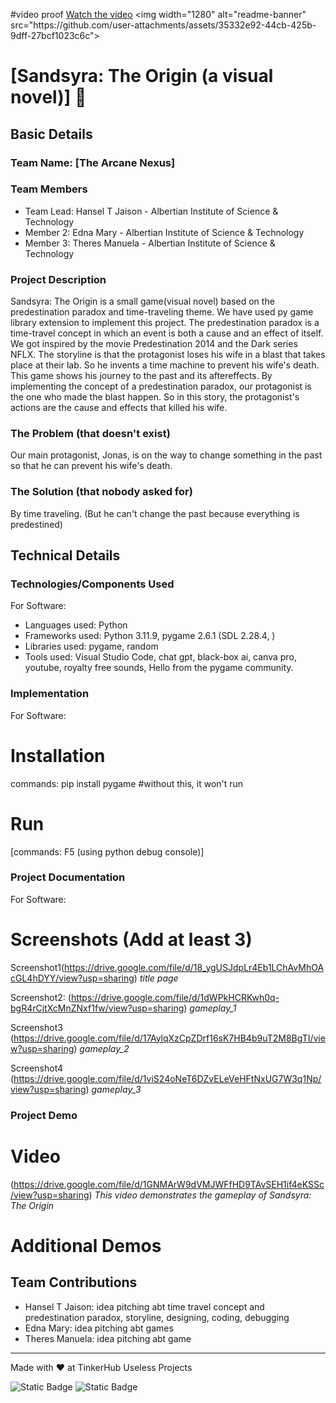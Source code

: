 #video proof
[Watch the video]([https://example.com/path-to-your-video.mp4](https://drive.google.com/file/d/1GNMArW9dVMJWFfHD9TAvSEH1if4eKSSc/view))
<img width="1280" alt="readme-banner" src="https://github.com/user-attachments/assets/35332e92-44cb-425b-9dff-27bcf1023c6c">

# [Sandsyra: The Origin (a visual novel)] 🎯


## Basic Details
### Team Name: [The Arcane Nexus]


### Team Members
- Team Lead: Hansel T Jaison - Albertian Institute of Science & Technology
- Member 2: Edna Mary - Albertian Institute of Science & Technology
- Member 3: Theres Manuela - Albertian Institute of Science & Technology

### Project Description
Sandsyra: The Origin is a small game(visual novel) based on the predestination paradox and time-traveling theme.
We have used py game library extension to implement this project.
The predestination paradox is a time-travel concept in which an event is both a cause and an effect of itself. We got inspired by the movie Predestination  2014 and the Dark series NFLX.
The storyline is that the protagonist loses his wife in a blast that takes place at their lab. So he invents a time machine to prevent his wife's death. This game shows his journey to the past and its aftereffects. By implementing the concept of a predestination paradox, our protagonist is the one who made the blast happen. So in this story, the protagonist's actions are the cause and effects that killed his wife. 


### The Problem (that doesn't exist)
Our main protagonist, Jonas, is on the way to change something in the past so that he can prevent his wife's death. 

### The Solution (that nobody asked for)
By time traveling. (But he can't change the past because everything is predestined)

## Technical Details
### Technologies/Components Used
For Software:
- Languages used: Python
- Frameworks used: Python 3.11.9, pygame 2.6.1 (SDL 2.28.4, )
- Libraries used: pygame, random
- Tools used: Visual Studio Code, chat gpt, black-box ai, canva pro, youtube, royalty free sounds, Hello from the pygame community.


### Implementation
For Software:
# Installation
commands: pip install pygame              #without this, it won't run

# Run
[commands: F5 (using python debug console)]

### Project Documentation
For Software:

# Screenshots (Add at least 3)
Screenshot1(https://drive.google.com/file/d/18_ygUSJdpLr4Eb1LChAvMhOAcGL4hDYY/view?usp=sharing)
*title page*

Screenshot2: (https://drive.google.com/file/d/1dWPkHCRKwh0q-bgR4rCjtXcMnZNxf1fw/view?usp=sharing)
*gameplay_1*

Screenshot3 (https://drive.google.com/file/d/17AylqXzCpZDrf16sK7HB4b9uT2M8BgTI/view?usp=sharing)
*gameplay_2*

Screenshot4 (https://drive.google.com/file/d/1viS24oNeT6DZvELeVeHFtNxUG7W3q1Np/view?usp=sharing)
*gameplay_3*



### Project Demo
# Video
(https://drive.google.com/file/d/1GNMArW9dVMJWFfHD9TAvSEH1if4eKSSc/view?usp=sharing)
*This video demonstrates the gameplay of Sandsyra: The Origin*

# Additional Demos

## Team Contributions
- Hansel T Jaison: idea pitching abt time travel concept and predestination paradox, storyline, designing, coding, debugging
- Edna Mary: idea pitching abt games
- Theres Manuela: idea pitching abt game

---
Made with ❤️ at TinkerHub Useless Projects 

![Static Badge](https://img.shields.io/badge/TinkerHub-24?color=%23000000&link=https%3A%2F%2Fwww.tinkerhub.org%2F)
![Static Badge](https://img.shields.io/badge/UselessProject--24-24?link=https%3A%2F%2Fwww.tinkerhub.org%2Fevents%2FQ2Q1TQKX6Q%2FUseless%2520Projects)
